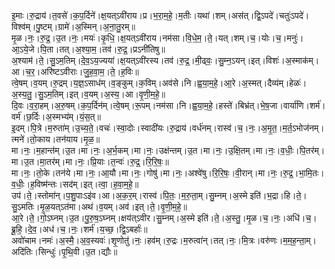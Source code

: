 

  
इ॒माः।रु॒द्राय॑।त॒वसे॑।क॒प॒र्दिने॑।क्ष॒यत्ऽवी॑राय।प्र।भ॒रा॒म॒हे॒।म॒तीः।यथा॑।शम्।अस॑त्।द्वि॒ऽपदे॑।चतुः॑ऽपदे॑।विश्व॑म्।पु॒ष्टम्।ग्रामे॑।अ॒स्मिन्।अ॒ना॒तु॒रम्॥  
मृ॒ळ।नः॒।रु॒द्र॒।उ॒त।नः॒।मयः॑।कृ॒धि॒।क्ष॒यत्ऽवी॑राय।नम॑सा।वि॒धे॒म॒।ते॒।यत्।शम्।च॒।योः।च॒।मनुः॑।आ॒ऽये॒जे।पि॒ता।तत्।अ॒श्या॒म॒।तव॑।रु॒द्र॒।प्रऽनी॑तिषु॥  
अ॒श्याम॑।ते॒।सु॒ऽम॒तिम्।दे॒व॒ऽय॒ज्यया॑।क्ष॒यत्ऽवी॑रस्य।तव॑।रु॒द्र॒।मी॒ढ्वः॒।सु॒म्न॒ऽयन्।इत्।विशः॑।अ॒स्माक॑म्।आ।च॒र॒।अरि॑ष्टऽवीराः।जु॒ह॒वा॒म॒।ते॒।ह॒विः॥  
त्वे॒षम्।व॒यम्।रु॒द्रम्।य॒ज्ञ॒ऽसाध॑म्।व॒ङ्कुम्।क॒विम्।अव॑से।नि।ह्व॒या॒म॒हे॒।आ॒रे।अ॒स्मत्।दैव्य॑म्।हेळः॑।अ॒स्य॒तु॒।सु॒ऽम॒तिम्।इत्।व॒यम्।अ॒स्य॒।आ।वृ॒णी॒म॒हे॒॥  
दि॒वः।व॒रा॒हम्।अ॒रु॒षम्।क॒प॒र्दिन॑म्।त्वे॒षम्।रू॒पम्।नम॑सा।नि।ह्व॒या॒म॒हे॒।हस्ते॑।बिभ्र॑त्।भे॒ष॒जा।वार्या॑णि।शर्म॑।वर्म॑।छ॒र्दिः।अ॒स्मभ्य॑म्।यं॒स॒त्॥  
इ॒दम्।पि॒त्रे।म॒रुता॑म्।उ॒च्य॒ते॒।वचः॑।स्वा॒दोः।स्वादी॑यः।रु॒द्राय॑।वर्ध॑नम्।रास्व॑।च॒।नः॒।अ॒मृ॒त॒।म॒र्त॒ऽभोज॑नम्।त्मने॑।तो॒काय।तन॑याय।मृ॒ळ॒॥  
मा।नः॒।म॒हान्त॑म्।उ॒त।मा।नः॒।अ॒र्भ॒कम्।मा।नः॒।उक्ष॑न्तम्।उ॒त।मा।नः॒।उ॒क्षि॒तम्।मा।नः॒।व॒धीः॒।पि॒तर॑म्।मा।उ॒त।मा॒तर॑म्।मा।नः॒।प्रि॒याः।त॒न्वः॑।रु॒द्र॒।रि॒रि॒षः॒॥  
मा।नः॒।तो॒के।तन॑ये।मा।नः॒।आ॒यौ।मा।नः॒।गोषु॑।मा।नः॒।अश्वे॑षु।रि॒रि॒षः॒।वी॒रान्।मा।नः॒।रु॒द्र॒।भा॒मि॒तः।व॒धीः॒।ह॒विष्म॑न्तः।सद॑म्।इत्।त्वा॒।ह॒वा॒म॒हे॒॥  
उप॑।ते॒।स्तोमा॑न्।प॒शु॒पाःऽइ॑व।आ।अ॒क॒र॒म्।रास्व॑।पि॒तः॒।म॒रु॒ता॒म्।सु॒म्नम्।अ॒स्मे इति॑।भ॒द्रा।हि।ते॒।सु॒ऽमतिः।मृ॒ळ॒यत्ऽत॑मा।अथ॑।व॒यम्।अव॑।इत्।ते॒।वृ॒णी॒म॒हे॒॥  
आ॒रे।ते॒।गो॒ऽघ्नम्।उ॒त।पु॒रु॒ष॒ऽघ्नम्।क्षय॑त्ऽवीर।सु॒म्नम्।अ॒स्मे इति॑।ते॒।अ॒स्तु॒।मृ॒ळ।च॒।नः॒।अधि॑।च॒।ब्रू॒हि॒।दे॒व॒।अध॑।च॒।नः॒।शर्म॑।य॒च्छ॒।द्वि॒ऽबर्हाः॑॥  
अवो॑चाम।नमः॑।अ॒स्मै॒।अ॒व॒स्यवः॑।शृ॒णोतु॑।नः॒।हव॑म्।रु॒द्रः।म॒रुत्वा॑न्।तत्।नः॒।मि॒त्रः।वरु॑णः।म॒म॒ह॒न्ता॒म्।अदि॑तिः।सिन्धुः॑।पृ॒थि॒वी।उ॒त।द्यौः॥  

